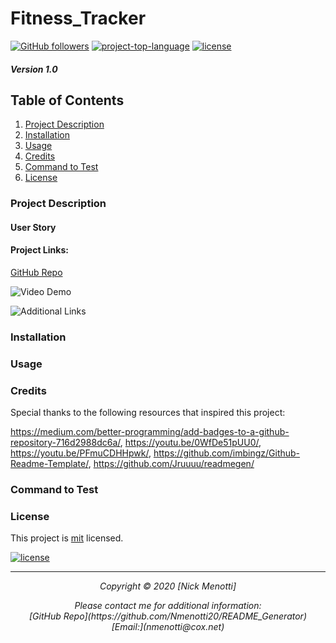 # Fitness_Tracker

[![GitHub followers](https://img.shields.io/github/followers/Nmenotti20?label=Follow&style=social)](https://github.com/Nmenotti20) [![project-top-language](https://img.shields.io/github/languages/top/Nmenotti20/README_Generator?color=yellow)](https://github.com/Nmenotti20/README_Generator) [![license](https://img.shields.io/badge/License-mit-brightgreen.svg)](https://choosealicense.com/licenses/mit/)

##### Version 1.0

## Table of Contents

1. [Project Description](#Description)
2. [Installation](#Installation)
3. [Usage](#Usage)
4. [Credits](#Credits)
5. [Command to Test](#Test)
6. [License](#License)

### Project Description


#### User Story


#### Project Links:

[GitHub Repo](https://github.com/Nmenotti20/README_Generator)<br>

![Video Demo](/assets/demo.gif)<br>

![Additional Links](/assets/image.jpg)<br>

### Installation


  
### Usage


### Credits

Special thanks to the following resources that inspired this project:

https://medium.com/better-programming/add-badges-to-a-github-repository-716d2988dc6a/, https://youtu.be/0WfDe51pUU0/, https://youtu.be/PFmuCDHHpwk/, https://github.com/imbingz/Github-Readme-Template/, https://github.com/Jruuuu/readmegen/

### Command to Test


### License

This project is [mit](https://choosealicense.com/licenses/mit) licensed.<br>

[![license](https://img.shields.io/badge/License-mit-brightgreen.svg)](https://choosealicense.com/licenses/mit/)

<hr>
<p align='center'><i>
Copyright © 2020 [Nick Menotti]<br> 

<p align='center'><i>
Please contact me for additional information:<br>
[GitHub Repo](https://github.com/Nmenotti20/README_Generator)<br>
[Email:](nmenotti@cox.net)</i></p>
